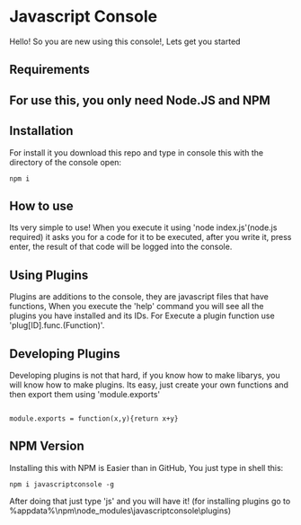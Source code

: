 <h1>Javascript Console</h1>


<p>Hello! So you are new using this console!, Lets get you started</p>
<h2>Requirements<h2>
  <p>
    For use this, you only need Node.JS and NPM
  </p>
<h2>Installation</h2>
<p>
  For install it you download this repo and type in console this with the directory of the console open:
</p>

<code>npm i</code>

<h2>How to use</h2>

<p>
  Its very simple to use!
  When you execute it using 'node index.js'(node.js required) it asks you for a code for it to be executed, after you write it, press enter,
  the result of that code will be logged into the console.
</p>

<h2>Using Plugins</h2>

<p>
  Plugins are additions to the console, they are javascript files that have functions,
  When you execute the 'help' command you will see all the plugins you have installed and its IDs.
  For Execute a plugin function use 'plug[ID].func.(Function)'.
</p>

<h2>Developing Plugins</h2>

<p>
  Developing plugins is not that hard, if you know how to make libarys, you will know how to make plugins.
  Its easy, just create your own functions and then export them using 'module.exports'
</p>
<code>
module.exports = function(x,y){return x+y}
</code>

<h2>NPM Version</h2>
<p>
  Installing this with NPM is Easier than in GitHub, You just type in shell this:
</p>
<code>npm i javascriptconsole -g</code>
<p>
After doing that just type 'js' and you will have it! (for installing plugins go to %appdata%\npm\node_modules\javascriptconsole\plugins)
</p>
